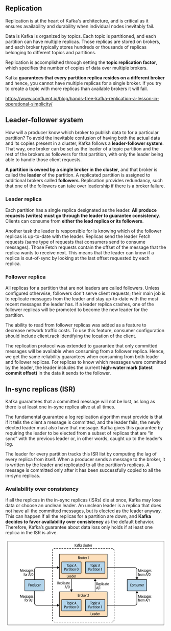 ## Replication

Replication is at the heart of Kafka's architecture, and is critical as it ensures availability and durability when individual nodes inevitably fail.

Data is Kafka is organized by topics. Each topic is partitioned, and each partition can have multiple replicas. Those replicas are stored on brokers, and each broker typically stores hundreds or thousands of replicas belonging to different topics and partitions.

Replication is accomplished through setting the **topic replication factor**, which specifies the number of copies of data over multiple brokers.

Kafka **guarantees that every partition replica resides on a different broker** and hence, you cannot have multiple replicas for a single broker. If you try to create a topic with more replicas than available brokers it will fail.

https://www.confluent.io/blog/hands-free-kafka-replication-a-lesson-in-operational-simplicity/

## Leader-follower system

How will a producer know which broker to publish data to for a particular partition? To avoid the inevitable confusion of having both the actual data and its copies present in a cluster, Kafka follows a **leader-follower system**. That way, one broker can be set as the leader of a topic partition and the rest of the brokers as followers for that partition, with only the leader being able to handle those client requests.

**A partition is owned by a single broker in the cluster**, and that broker is called the **leader** of the partition. A replicated partition is assigned to additional brokers called **followers**. Replication provides redundancy, such that one of the followers can take over leadership if there is a broker failure.

### Leader replica

Each partition has a single replica designated as the leader. **All produce requests (writes) must go through the leader to guarantee consistency**. Clients can consume from **either the lead replica or its followers**.

Another task the leader is responsible for is knowing which of the follower replicas is up-to-date with the leader. Replicas send the leader Fetch requests (same type of requests that consumers send to consume messages). Those Fetch requests contain the offset of the message that the replica wants to receive next. This means that the leader can know if a replica is out-of-sync by looking at the last offset requested by each replica.

### Follower replica

All replicas for a partition that are not leaders are called followers. Unless configured otherwise, followers don't serve client requests; their main job is to replicate messages from the leader and stay up-to-date with the most recent messages the leader has. If a leader replica crashes, one of the follower replicas will be promoted to become the new leader for the partition.

The ability to read from follower replicas was added as a feature to decrease network traffic costs. To use this feature, consumer configuration should include client.rack identifying the location of the client.

The replication protocol was extended to guarantee that only committed messages will be available when consuming from a follower replica. Hence, we get the same reliability guarantees when consuming from both leader and follower replicas. For replicas to know which messages were committed by the leader, the leader includes the current **high-water mark (latest commit offset)** in the data it sends to the follower.

## In-sync replicas (ISR)

Kafka guarantees that a committed message will not be lost, as long as there is at least one in-sync replica alive at all times.

The fundamental guarantee a log replication algorithm must provide is that if it tells the client a message is committed, and the leader fails, the newly elected leader must also have that message. Kafka gives this guarantee by requiring the leader to be elected from a subset of replicas that are “in sync” with the previous leader or, in other words, caught up to the leader’s log.

The leader for every partition tracks this ISR list by computing the lag of every replica from itself. When a producer sends a message to the broker, it is written by the leader and replicated to all the partition’s replicas. A message is committed only after it has been successfully copied to all the in-sync replicas.

### Availability over consistency

if all the replicas in the in-sync replicas (ISRs) die at once, Kafka may lose data or choose an unclean leader. An unclean leader is a replica that does not have all the committed messages, but is elected as the leader anyway. This can happen if all the replicas for a partition are down, and **Kafka decides to favor availability over consistency** as the default behavior. Therefore, Kafka’s guarantee about data loss only holds if at least one replica in the ISR is alive.

<img src="../assets/brokers-clusters.png">
